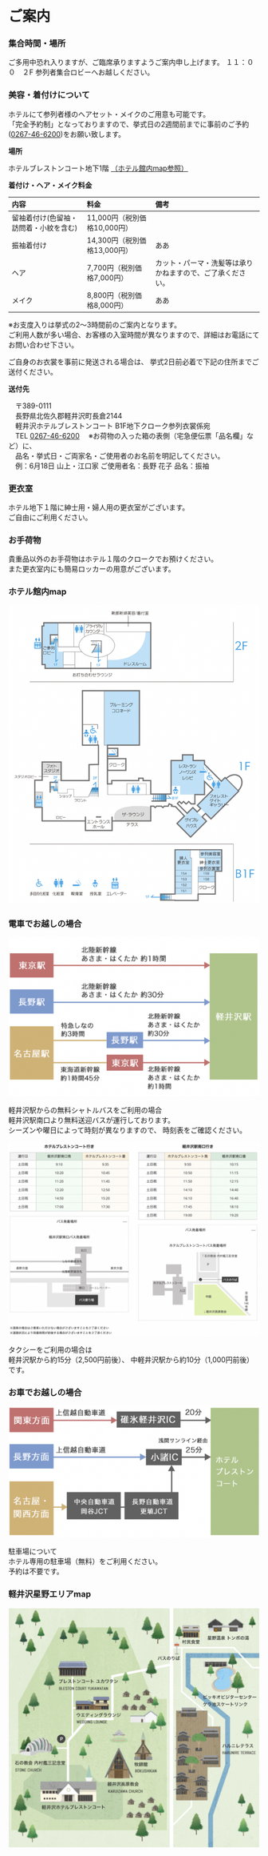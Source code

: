 # ご案内
### 集合時間・場所

ご多用中恐れ入りますが、ご臨席承りますようご案内申し上げます。
１１：００　２F 参列者集合ロビーへお越しください。

### 美容・着付けについて

ホテルにて参列者様のヘアセット・メイクのご用意も可能です。  
「完全予約制」となっておりますので、挙式日の2週間前までに事前のご予約([0267-46-6200](tel:0267-46-6200))をお願い致します。

**場所**

ホテルブレストンコート地下1階
[（ホテル館内map参照）](#ホテル館内map "ホテル館内map")

**着付け・ヘア・メイク料金**

| 内容 | 料金 | 備考 |
|:-----------|:------------|:------------|
|留袖着付け(色留袖・訪問着・小紋を含む) |11,000円（税別価格10,000円）||
|振袖着付け|14,300円（税別価格13,000円）|ああ|
|ヘア |7,700円（税別価格7,000円）|カット・パーマ・洗髪等は承りかねますので、ご了承ください。|
|メイク|8,800円（税別価格8,000円）|ああ|

※お支度入りは挙式の2～3時間前のご案内となります。  
ご利用人数が多い場合、お客様の入室時間が異なりますので、詳細はお電話にてお問い合わせ下さい。

ご自身のお衣裳を事前に発送される場合は、
挙式2日前必着で下記の住所までご送付ください。

**送付先**

　〒389-0111  
　長野県北佐久郡軽井沢町長倉2144  
　軽井沢ホテルブレストンコート B1F地下クローク参列衣裳係宛  
　TEL [0267-46-6200](tel:0267-46-6200)
　※お荷物の入った箱の表側（宅急便伝票「品名欄」など）に、  
　品名・挙式日・ご両家名・ご使用者のお名前を明記してください。  
　例：6月18日 山上・江口家 ご使用者名：長野 花子 品名：振袖  

### 更衣室

ホテル地下１階に紳士用・婦人用の更衣室がございます。  
ご自由にご利用ください。

### お手荷物
貴重品以外のお手荷物はホテル１階のクロークでお預けください。  
また更衣室内にも簡易ロッカーの用意がございます。

### ホテル館内map

<img src="hotelmap.png">


### 電車でお越しの場合

<img src="bytrain.png">

軽井沢駅からの無料シャトルバスをご利用の場合  
軽井沢駅南口より無料送迎バスが運行しております。  
シーズンや曜日によって時刻が異なりますので、
時刻表をご確認ください。

<img src="bus.png">

タクシーをご利用の場合は  
軽井沢駅から約15分（2,500円前後）、
中軽井沢駅から約10分（1,000円前後）です。

### お車でお越しの場合

<img src="bycar.png">

駐車場について  
ホテル専用の駐車場（無料）をご利用ください。  
予約は不要です。

### 軽井沢星野エリアmap

<img src="hosinoarea_map.png">
